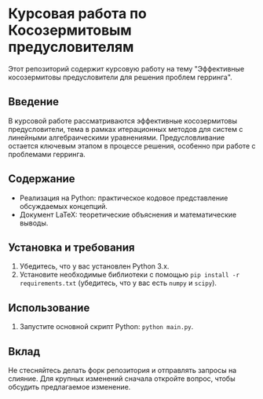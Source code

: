 # Курсовая работа по Косозермитовым предусловителям

Этот репозиторий содержит курсовую работу на тему "Эффективные косозермитовы предусловители для решения проблем герринга".

## Введение

В курсовой работе рассматриваются эффективные косозермитовы предусловители, тема в рамках итерационных методов для систем с линейными алгебраическими уравнениями. Предусловливание остается ключевым этапом в процессе решения, особенно при работе с проблемами герринга.

## Содержание

- Реализация на Python: практическое кодовое представление обсуждаемых концепций.
- Документ LaTeX: теоретические объяснения и математические выводы.

## Установка и требования

1. Убедитесь, что у вас установлен Python 3.x.
2. Установите необходимые библиотеки с помощью `pip install -r requirements.txt` (убедитесь, что у вас есть `numpy` и `scipy`).

## Использование

1. Запустите основной скрипт Python: `python main.py`.

## Вклад

Не стесняйтесь делать форк репозитория и отправлять запросы на слияние. Для крупных изменений сначала откройте вопрос, чтобы обсудить предлагаемое изменение.

